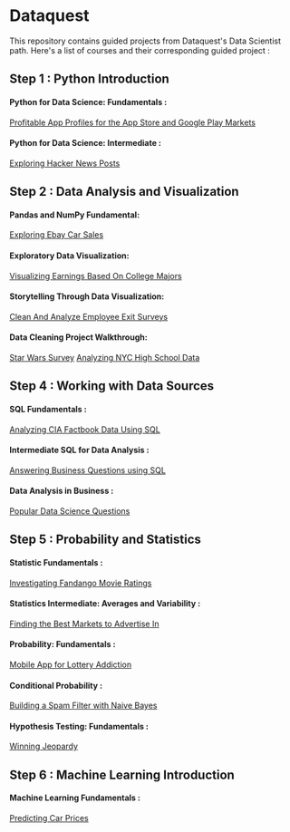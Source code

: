 # Dataquest
This repository contains guided projects from Dataquest's Data Scientist path.
Here's a list of courses and their corresponding guided project :

## Step 1 : Python Introduction

#### Python for Data Science: Fundamentals :
[Profitable App Profiles for the App Store and Google Play Markets](https://github.com/Fatiima-Ezzahra/Dataquest/blob/master/Profitable%20App%20Profiles%20for%20the%20App%20Store%20and%20Google%20Play%20Markets.ipynb)
#### Python for Data Science: Intermediate :
[Exploring Hacker News Posts](https://github.com/Fatiima-Ezzahra/Dataquest/blob/master/Exploring%20Hacker%20News%20Posts.ipynb)

## Step 2 : Data Analysis and Visualization

#### Pandas and NumPy Fundamental:
[Exploring Ebay Car Sales](https://github.com/Fatiima-Ezzahra/Dataquest/blob/master/Exploring%20Ebay%20Car%20Sales%20Data.ipynb)
#### Exploratory Data Visualization:
[Visualizing Earnings Based On College Majors](https://github.com/Fatiima-Ezzahra/Dataquest/blob/master/Visualizing%20Earnings%20Based%20On%20College%20Majors.ipynb)
#### Storytelling Through Data Visualization:
[Clean And Analyze Employee Exit Surveys](https://github.com/Fatiima-Ezzahra/Dataquest/blob/master/Clean%20And%20Analyze%20Employee%20Exit%20Surveys.ipynb)
#### Data Cleaning Project Walkthrough:
[Star Wars Survey](https://github.com/Fatiima-Ezzahra/Dataquest/blob/master/Star%20Wars%20Survey.ipynb)
[Analyzing NYC High School Data](https://github.com/Fatiima-Ezzahra/Dataquest/blob/master/Analyzing%20NYC%20High%20School%20Data.ipynb)

## Step 4 : Working with Data Sources

#### SQL Fundamentals :
[Analyzing CIA Factbook Data Using SQL](https://github.com/Fatiima-Ezzahra/Dataquest/blob/master/Analyzing%20CIA%20Factbook%20Data%20Using%20SQL.ipynb)
#### Intermediate SQL for Data Analysis :
[Answering Business Questions using SQL](https://github.com/Fatiima-Ezzahra/Dataquest/blob/master/Answering%20Business%20Questions%20using%20SQL.ipynb)
#### Data Analysis in Business :
[Popular Data Science Questions](https://github.com/Fatiima-Ezzahra/Dataquest/blob/master/Popular%20Data%20Science%20Questions.ipynb)

## Step 5 : Probability and Statistics

#### Statistic Fundamentals :
[Investigating Fandango Movie Ratings](https://github.com/Fatiima-Ezzahra/Dataquest/blob/master/Investigating%20Fandango%20Movie%20Ratings.ipynb)
#### Statistics Intermediate: Averages and Variability :
[Finding the Best Markets to Advertise In](https://github.com/Fatiima-Ezzahra/Dataquest/blob/master/Finding%20the%20Best%20Markets%20to%20Advertise%20In.ipynb)
#### Probability: Fundamentals :
[Mobile App for Lottery Addiction](https://github.com/Fatiima-Ezzahra/Dataquest/blob/master/Mobile%20App%20for%20Lottery%20Addiction.ipynb)
#### Conditional Probability :
[Building a Spam Filter with Naive Bayes](https://github.com/Fatiima-Ezzahra/Dataquest/blob/master/Building%20a%20Spam%20Filter%20with%20Naive%20Bayes.ipynb)
#### Hypothesis Testing: Fundamentals :
[Winning Jeopardy](https://github.com/Fatiima-Ezzahra/Dataquest/blob/master/Winning%20Jeopardy.ipynb)

## Step 6 : Machine Learning Introduction

#### Machine Learning Fundamentals :
[Predicting Car Prices](https://github.com/Fatiima-Ezzahra/Dataquest/blob/master/Predicting%20Car%20Prices.ipynb)
